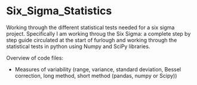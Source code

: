 # Six_Sigma_Statistics
Working through the different statistical tests needed for a six sigma project. Specifically I am working throug the Six Sigma: a complete step by step guide circulated at the start of furlough and working through the statistical tests in python using Numpy and SciPy libraries.

Overview of code files:
 - Measures of variability (range, variance, standard deviation, Bessel correction, long method, short method (pandas, numpy or Scipy))
